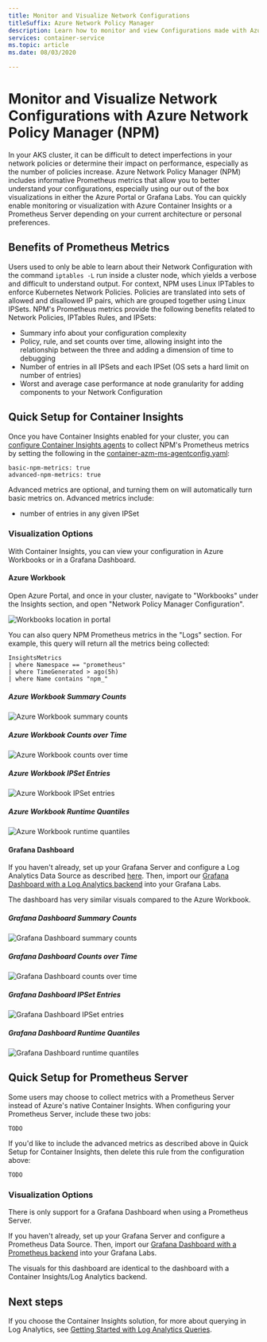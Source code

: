 ```yaml
---
title: Monitor and Visualize Network Configurations
titleSuffix: Azure Network Policy Manager
description: Learn how to monitor and view Configurations made with Azure Network Policy Manager (NPM)
services: container-service
ms.topic: article
ms.date: 08/03/2020

---
```


# Monitor and Visualize Network Configurations with Azure Network Policy Manager (NPM)
In your AKS cluster, it can be difficult to detect imperfections in your network policies or determine their impact on performance, especially as the number of policies increase. Azure Network Policy Manager (NPM) includes informative Prometheus metrics that allow you to better understand your configurations, especially using our out of the box visualizations in either the Azure Portal or Grafana Labs. You can quickly enable monitoring or visualization with Azure Container Insights or a Prometheus Server depending on your current architecture or personal preferences. 

## Benefits of Prometheus Metrics
Users used to only be able to learn about their Network Configuration with the command `iptables -L` run inside a cluster node, which yields a verbose and difficult to understand output. For context, NPM uses Linux IPTables to enforce Kubernetes Network Policies. Policies are translated into sets of allowed and disallowed IP pairs, which are grouped together using Linux IPSets. NPM's Prometheus metrics provide the following benefits related to Network Policies, IPTables Rules, and IPSets:
-	Summary info about your configuration complexity
-	Policy, rule, and set counts over time, allowing insight into the relationship between the three and adding a dimension of time to debugging
-	Number of entries in all IPSets and each IPSet (OS sets a hard limit on number of entries)
-	Worst and average case performance at node granularity for adding components to your Network Configuration

## Quick Setup for Container Insights
Once you have Container Insights enabled for your cluster, you can [configure Container Insights agents](CI-config) to collect NPM's Prometheus metrics by setting the following in the [container-azm-ms-agentconfig.yaml](agentconfig.yaml): 
```
basic-npm-metrics: true
advanced-npm-metrics: true 
```

Advanced metrics are optional, and turning them on will automatically turn basic metrics on. Advanced metrics include:
- number of entries in any given IPSet

### Visualization Options
With Container Insights, you can view your configuration in Azure Workbooks or in a Grafana Dashboard. 

#### Azure Workbook
Open Azure Portal, and once in your cluster, navigate to "Workbooks" under the Insights section, and open "Network Policy Manager Configuration".
 
![Workbooks location in portal](media/monitor-and-visualize-with-NPM/workbooks-in-portal.png)

You can also query NPM Prometheus metrics in the "Logs" section. For example, this query will return all the metrics being collected:
```
InsightsMetrics
| where Namespace == "prometheus"
| where TimeGenerated > ago(5h)
| where Name contains "npm_"
```

##### Azure Workbook Summary Counts
![Azure Workbook summary counts](media/monitor-and-visualize-with-NPM/workbook-summary-counts.png)

##### Azure Workbook Counts over Time
![Azure Workbook counts over time](media/monitor-and-visualize-with-NPM/workbook-counts-over-time.png)

##### Azure Workbook IPSet Entries
![Azure Workbook IPSet entries](media/monitor-and-visualize-with-NPM/workbook-ipset-entries.png)

##### Azure Workbook Runtime Quantiles
![Azure Workbook runtime quantiles](media/monitor-and-visualize-with-NPM/workbook-runtime-quantiles.png)

#### Grafana Dashboard
If you haven't already, set up your Grafana Server and configure a Log Analytics Data Source as described [here](CI-grafana-setup). Then, import our [Grafana Dashboard with a Log Analytics backend](CI-grafana-dashboard) into your Grafana Labs.

The dashboard has very similar visuals compared to the Azure Workbook. 

##### Grafana Dashboard Summary Counts
![Grafana Dashboard summary counts](media/monitor-and-visualize-with-NPM/grafana-summary-counts.png)

##### Grafana Dashboard Counts over Time
![Grafana Dashboard counts over time](media/monitor-and-visualize-with-NPM/grafana-counts-over-time.png)

##### Grafana Dashboard IPSet Entries
![Grafana Dashboard IPSet entries](media/monitor-and-visualize-with-NPM/grafana-ipset-entries.png)

##### Grafana Dashboard Runtime Quantiles
![Grafana Dashboard runtime quantiles](media/monitor-and-visualize-with-NPM/grafana-runtime-quantiles.png)

## Quick Setup for Prometheus Server
Some users may choose to collect metrics with a Prometheus Server instead of Azure's native Container Insights. When configuring your Prometheus Server, include these two jobs: 
```
TODO
```

If you'd like to include the advanced metrics as described above in Quick Setup for Container Insights, then delete this rule from the configuration above: 
```
TODO
```

### Visualization Options
There is only support for a Grafana Dashboard when using a Prometheus Server. 

If you haven't already, set up your Grafana Server and configure a Prometheus Data Source. Then, import our [Grafana Dashboard with a Prometheus backend](prometheus-grafana-dashboard) into your Grafana Labs.

The visuals for this dashboard are identical to the dashboard with a Container Insights/Log Analytics backend.

## Next steps
If you choose the Container Insights solution, for more about querying in Log Analytics, see [Getting Started with Log Analytics Queries](log-analytics-queries).

<!-- LINKS - external -->
[agentconfig.yaml]: https://github.com/microsoft/OMS-docker/blob/ci_feature_prod/Kubernetes/container-azm-ms-agentconfig.yaml
[CI-grafana-dashboard]: https://grafana.com/grafana/dashboards/12180
[prometheus-grafana-dashboard]: https://grafana.com/grafana/dashboards/12180
 <!-- FIXME: both dashboards currently shows AKS dashboard -->

<!-- LINKS - internal -->
[CI-config]: /azure/azure-monitor/insights/container-insights-agent-config
[CI-grafana-setup]: /azure/azure-monitor/platform/grafana-plugin
[log-analytics-queries]: /azure-monitor/log-query/get-started-portal